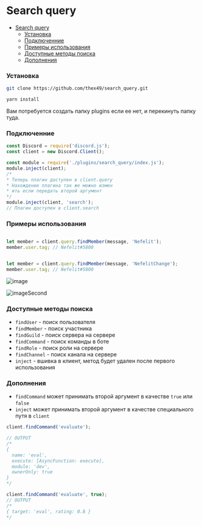 # Search query 

- [Search query](#search-query)
    - [Установка](#%d0%a3%d1%81%d1%82%d0%b0%d0%bd%d0%be%d0%b2%d0%ba%d0%b0)
    - [Подключенние](#подключение)
    - [Примеры использования](#%d0%9f%d1%80%d0%b8%d0%bc%d0%b5%d1%80%d1%8b-%d0%b8%d1%81%d0%bf%d0%be%d0%bb%d1%8c%d0%b7%d0%be%d0%b2%d0%b0%d0%bd%d0%b8%d1%8f)
    - [Доступные методы поиска](#%d0%94%d0%be%d1%81%d1%82%d1%83%d0%bf%d0%bd%d1%8b%d0%b5-%d0%bc%d0%b5%d1%82%d0%be%d0%b4%d1%8b-%d0%bf%d0%be%d0%b8%d1%81%d0%ba%d0%b0)
    - [Дополнения](#%d0%94%d0%be%d0%bf%d0%be%d0%bb%d0%bd%d0%b5%d0%bd%d0%b8%d1%8f)

### Установка

```bash
git clone https://github.com/thex49/search_query.git

yarn install
```

Вам потребуется создать папку plugins если ее нет, и перекинуть папку туда.

### Подключенние 
```js
const Discord = require('discord.js');
const client = new Discord.Client();

const module = require('./plugins/search_query/index.js');
module.inject(client);
/*
* Теперь плагин доступен в client.query
* Нахождение плагина так же можно измен
* ить если передать второй аргумент
*/
module.inject(client, 'search');
// Плагин доступен в client.search
```

### Примеры использования 

```js

let member = client.query.findMember(message, 'Nefelit');
member.user.tag; // Nefelit#5800
``` 

```js

let member = client.query.findMember(message, 'NefelitChange');
member.user.tag; // Nefelit#5800
``` 
![image](http://i.imgur.com/gEK8VTk.png)

![imageSecond](http://i.imgur.com/ZU8ER4V.png)


### Доступные методы поиска

* `findUser`    - поиск пользователя
* `findMember`  - поиск участника
* `findGuild`   - поиск сервера на сервере
* `findCommand` - поиск команды в боте
* `findRole`    - поиск роли на сервере
* `findChannel` - поиск канала на сервере
* `inject`      - вшивка в клиент, метод будет удален после первого использования

### Дополнения

* `findCommand` может принимать второй аргумент в качестве `true` или `false`
* `inject` может принимать второй аргумент в качестве специального путя в `client`
```js
client.findCommand('evaluate');

// OUTPUT
/*
{
  name: 'eval',
  execute: [AsyncFunction: execute],
  module: 'dev',
  ownerOnly: true
}
*/

client.findCommand('evaluate', true);
// OUTPUT
/*
{ target: 'eval', rating: 0.8 }
*/
```
